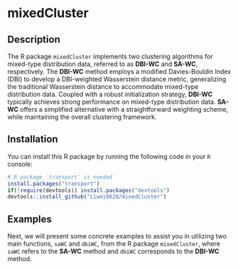 # mixedCluster


## Description
The R package `mixedCluster` implements two clustering algorithms for mixed-type distribution data, referred to as **DBI-WC** and **SA-WC**, respectively. The **DBI-WC** method employs a modified Davies-Bouldin Index (DBI) to develop a DBI-weighted Wasserstein distance metric, generalizing the traditional Wasserstein distance to accommodate mixed-type distribution data. Coupled with a robust initialization strategy, **DBI-WC** typically achieves strong performance on mixed-type distribution data. **SA-WC** offers a simplified alternative with a straightforward weighting scheme, while maintaining the overall clustering framework.


## Installation
You can install this R package by running the following code in your `R` console:

```R
# R package `transport` is needed
install.packages("transport")
if(!require(devtools)) install.packages("devtools")
devtools::install_github("Liwei0628/mixedCluster")
```


## Examples
Next, we will present some concrete examples to assist you in utilizing two main functions, `saWC` and `dbiWC`, from the R package `mixedCluster`, where `saWC` refers to the **SA-WC** method and `dbiWC` corresponds to the **DBI-WC** method.
